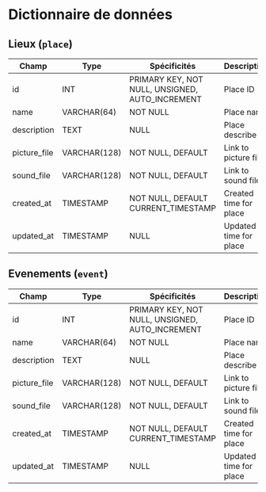 # Dictionnaire de données

## Lieux (`place`)

|Champ|Type|Spécificités|Description|
|-|-|-|-|
|id|INT|PRIMARY KEY, NOT NULL, UNSIGNED, AUTO_INCREMENT|Place ID|
| name | VARCHAR(64) | NOT NULL | Place name |
| description | TEXT | NULL | Place describe |
| picture_file | VARCHAR(128) | NOT NULL, DEFAULT | Link to picture file |
| sound_file | VARCHAR(128) | NOT NULL, DEFAULT | Link to sound file |
| created_at | TIMESTAMP | NOT NULL, DEFAULT CURRENT_TIMESTAMP | Created time for place |
| updated_at | TIMESTAMP | NULL | Updated time for place |

## Evenements (`event`)

|Champ|Type|Spécificités|Description|
|-|-|-|-|
|id|INT|PRIMARY KEY, NOT NULL, UNSIGNED, AUTO_INCREMENT|Place ID|
| name | VARCHAR(64) | NOT NULL | Place name |
| description | TEXT | NULL | Place describe |
| picture_file | VARCHAR(128) | NOT NULL, DEFAULT | Link to picture file |
| sound_file | VARCHAR(128) | NOT NULL, DEFAULT | Link to sound file |
| created_at | TIMESTAMP | NOT NULL, DEFAULT CURRENT_TIMESTAMP | Created time for place |
| updated_at | TIMESTAMP | NULL | Updated time for place |

